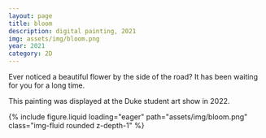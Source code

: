 ```yaml
---
layout: page
title: bloom
description: digital painting, 2021
img: assets/img/bloom.png
year: 2021
category: 2D
---
```


Ever noticed a beautiful flower by the side of the road? It has been waiting for you for a long time.

This painting was displayed at the Duke student art show in 2022.

<div class="row">
    <div class="col-sm mt-3 mt-md-0">
        {% include figure.liquid loading="eager" path="assets/img/bloom.png" class="img-fluid rounded z-depth-1" %}
    </div>
</div>
